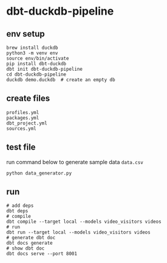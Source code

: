 # dbt-duckdb-pipeline

## env setup
```
brew install duckdb
python3 -m venv env
source env/bin/activate
pip install dbt-duckdb
dbt init dbt-duckdb-pipeline
cd dbt-duckdb-pipeline
duckdb demo.duckdb  # create an empty db
```


## create files
```
profiles.yml
packages.yml
dbt_project.yml
sources.yml
```

## test file
run command below to generate sample data `data.csv`
```
python data_generator.py
```

## run
```
# add deps
dbt deps
# compile
dbt compile --target local --models video_visitors videos
# run
dbt run --target local --models video_visitors videos
# generate dbt doc
dbt docs generate
# show dbt doc
dbt docs serve --port 8001
```